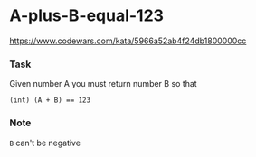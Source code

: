 # A-plus-B-equal-123
https://www.codewars.com/kata/5966a52ab4f24db1800000cc

### Task
Given number A you must return number B so that
```
(int) (A + B) == 123
```
### Note
```B``` can't be negative
